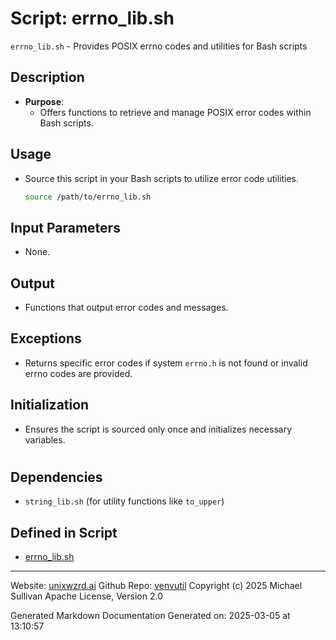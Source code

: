 # Script: errno_lib.sh
`errno_lib.sh` - Provides POSIX errno codes and utilities for Bash scripts
## Description
- **Purpose**:
  - Offers functions to retrieve and manage POSIX error codes within Bash scripts.
## Usage
  - Source this script in your Bash scripts to utilize error code utilities.
    ```bash
    source /path/to/errno_lib.sh
    ```
## Input Parameters
  - None.
## Output
  - Functions that output error codes and messages.
## Exceptions
  - Returns specific error codes if system `errno.h` is not found or invalid errno codes are provided.
## Initialization
  - Ensures the script is sourced only once and initializes necessary variables.
#
## Dependencies
- `string_lib.sh` (for utility functions like `to_upper`)



## Defined in Script

* [errno_lib.sh](../errno_lib_sh.md)
---

Website: [unixwzrd.ai](https://unixwzrd.ai)
Github Repo: [venvutil](https://github.com/unixwzrd/venvutil)
Copyright (c) 2025 Michael Sullivan
Apache License, Version 2.0

Generated Markdown Documentation
Generated on: 2025-03-05 at 13:10:57
